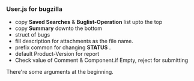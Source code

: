 ### User.js for bugzilla    

* copy **Saved Searches** & **Buglist-Operation** list upto the top
* copy **Summary** downto the bottom
* struct of bugs    
* fill description for attachments as the file name.
* prefix common for changing **STATUS** .
* default Product-Version for report
* Check value of Comment & Component.if Empty, reject for submitting

There're some arguments at the beginning.

